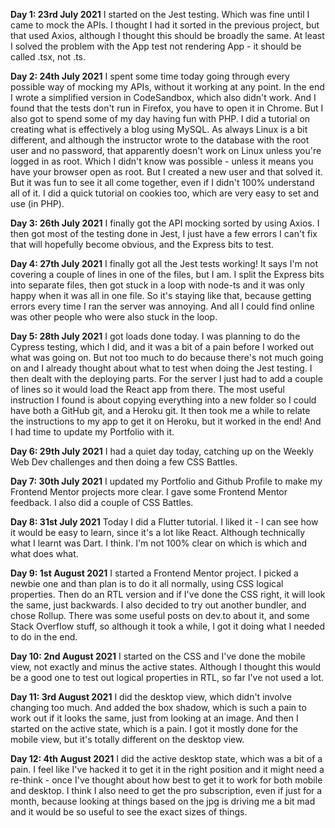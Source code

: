 **Day 1: 23rd July 2021**
I started on the Jest testing. Which was fine until I came to mock the APIs. I thought I had it sorted in the previous project, but that used Axios, although I thought this should be broadly the same. At least I solved the problem with the App test not rendering App - it should be called .tsx, not .ts.

**Day 2: 24th July 2021**
I spent some time today going through every possible way of mocking my APIs, without it working at any point. In the end I wrote a simplified version in CodeSandbox, which also didn't work. And I found that the tests don't run in Firefox, you have to open it in Chrome.
But I also got to spend some of my day having fun with PHP. I did a tutorial on creating what is effectively a blog using MySQL. As always Linux is a bit different, and although the instructor wrote to the database with the root user and no password, that apparently doesn't work on Linux unless you're logged in as root. Which I didn't know was possible - unless it means you have your browser open as root. But I created a new user and that solved it. But it was fun to see it all come together, even if I didn't 100% understand all of it. I did a quick tutorial on cookies too, which are very easy to set and use (in PHP).

**Day 3: 26th July 2021**
I finally got the API mocking sorted by using Axios. I then got most of the testing done in Jest, I just have a few errors I can't fix that will hopefully become obvious, and the Express bits to test.

**Day 4: 27th July 2021**
I finally got all the Jest tests working! It says I'm not covering a couple of lines in one of the files, but I am. I split the Express bits into separate files, then got stuck in a loop with node-ts and it was only happy when it was all in one file. So it's staying like that, because getting errors every time I ran the server was annoying. And all I could find online was other people who were also stuck in the loop.

**Day 5: 28th July 2021**
I got loads done today. I was planning to do the Cypress testing, which I did, and it was a bit of a pain before I worked out what was going on. But not too much to do because there's not much going on and I already thought about what to test when doing the Jest testing. I then dealt with the deploying parts.
For the server I just had to add a couple of lines so it would load the React app from there. The most useful instruction I found is about copying everything into a new folder so I could have both a GitHub git, and a Heroku git. It then took me a while to relate the instructions to my app to get it on Heroku, but it worked in the end! And I had time to update my Portfolio with it.

**Day 6: 29th July 2021**
I had a quiet day today, catching up on the Weekly Web Dev challenges and then doing a few CSS Battles.

**Day 7: 30th July 2021**
I updated my Portfolio and Github Profile to make my Frontend Mentor projects more clear. I gave some Frontend Mentor feedback. I also did a couple of CSS Battles.

**Day 8: 31st July 2021**
Today I did a Flutter tutorial. I liked it - I can see how it would be easy to learn, since it's a lot like React. Although technically what I learnt was Dart. I think. I'm not 100% clear on which is which and what does what.

**Day 9: 1st August 2021**
I started a Frontend Mentor project. I picked a newbie one and than plan is to do it all normally, using CSS logical properties. Then do an RTL version and if I've done the CSS right, it will look the same, just backwards. I also decided to try out another bundler, and chose Rollup. There was some useful posts on dev.to about it, and some Stack Overflow stuff, so although it took a while, I got it doing what I needed to do in the end.

**Day 10: 2nd August 2021**
I started on the CSS and I've done the mobile view, not exactly and minus the active states. Although I thought this would be a good one to test out logical properties in RTL, so far I've not used a lot.

**Day 11: 3rd August 2021**
I did the desktop view, which didn't involve changing too much. And added the box shadow, which is such a pain to work out if it looks the same, just from looking at an image. And then I started on the active state, which is a pain. I got it mostly done for the mobile view, but it's totally different on the desktop view.

**Day 12: 4th August 2021**
I did the active desktop state, which was a bit of a pain. I feel like I've hacked it to get it in the right position and it might need a re-think - once I've thought about how best to get it to work for both mobile and desktop. I think I also need to get the pro subscription, even if just for a month, because looking at things based on the jpg is driving me a bit mad and it would be so useful to see the exact sizes of things.
